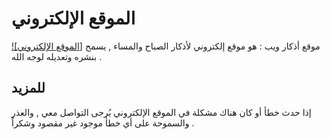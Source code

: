# الموقع الإلكتروني
[![الموقع الإلكتروني]](https://saad711t.github.io/adkharwb/)
موقع أذكار ويب : هو موقع إلكتروني لأذكار الصباح والمساء , يسمح بنشره وتعديله لوجه الله .

## للمزيد
إذا حدث خطأ أو كان هناك مشكلة في الموقع الإلكتروني يُرجى التواصل معي , والعذر والسموحة على أي خطأ موجود غير مقصود وشكراً .
